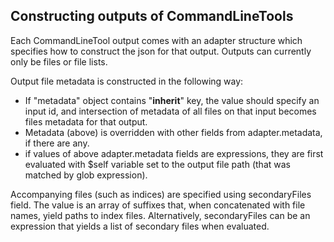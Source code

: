## Constructing outputs of CommandLineTools

Each CommandLineTool output comes with an adapter structure which specifies how to construct the json for that output. 
Outputs can currently only be files or file lists. 

Output file metadata is constructed in the following way:
 - If "metadata" object contains "__inherit__" key, the value should specify an input id,
 and intersection of metadata of all files on that input becomes files metadata for that output.
 - Metadata (above) is overridden with other fields from adapter.metadata, if there are any.
 - if values of above adapter.metadata fields are expressions, 
 they are first evaluated with $self variable set to the output file path (that was matched by glob expression).

Accompanying files (such as indices) are specified using secondaryFiles field. 
The value is an array of suffixes that, when concatenated with file names, yield paths to index files. 
Alternatively, secondaryFiles can be an expression that yields a list of secondary files when evaluated.
